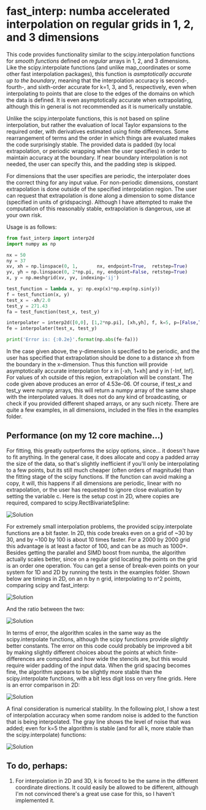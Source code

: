 # fast_interp: numba accelerated interpolation on regular grids in 1, 2, and 3 dimensions

This code provides functionality similar to the scipy.interpolation functions for *smooth functions* defined on *regular* arrays in 1, 2, and 3 dimensions. Like the scipy.interpolate functions (and unlike map_coordinates or some other fast interpolation packages), this function is *asmptotically accurate up to the boundary*, meaning that the interpolation accuracy is second-, fourth-, and sixth-order accurate for k=1, 3, and 5, respectively, even when interpolating to points that are close to the edges of the domains on which the data is defined. It is even asymptotically accurate when extrapolating, although this in general is not recommended as it is numerically unstable.

Unlike the scipy.interpolate functions, this is not based on spline interpolation, but rather the evaluation of local Taylor expansions to the required order, with derivatives estimated using finite differences. Some rearrangement of terms and the order in which things are evaluated makes the code surprisingly stable. The provided data is padded (by local extrapolation, or periodic wrapping when the user specifies) in order to maintain accuracy at the boundary. If near boundary interpolation is not needed, the user can specify this, and the padding step is skipped.

For dimensions that the user specifies are periodic, the interpolater does the correct thing for any input value. For non-periodic dimensions, constant extrapolation is done outside of the specified interpolation region. The user can request that extrapolation is done along a dimension to some distance (specified in units of gridspacing). Although I have attempted to make the computation of this reasonably stable, extrapolation is dangerous, use at your own risk.

Usage is as follows:

```python
from fast_interp import interp2d
import numpy as np

nx = 50
ny = 37
xv, xh = np.linspace(0, 1,       nx, endpoint=True,  retstep=True)
yv, yh = np.linspace(0, 2*np.pi, ny, endpoint=False, retstep=True)
x, y = np.meshgrid(xv, yv, indexing='ij')

test_function = lambda x, y: np.exp(x)*np.exp(np.sin(y))
f = test_function(x, y)
test_x = -xh/2.0
test_y = 271.43
fa = test_function(test_x, test_y)

interpolater = interp2d([0,0], [1,2*np.pi], [xh,yh], f, k=5, p=[False,True], e=[1,0])
fe = interpolater(test_x, test_y)

print('Error is: {:0.2e}'.format(np.abs(fe-fa)))
```

In the case given above, the y-dimension is specified to be periodic, and the user has specified that extrapolation should be done to a distance xh from the boundary in the x-dimension. Thus this function will provide asymptotically accurate interpolation for x in [-xh, 1+xh] and y in [-Inf, Inf]. For values of xh outside of this region, extrapolation will be constant. The code given above produces an error of 4.53e-06. Of course, if test_x and test_y were numpy arrays, this will return a numpy array of the same shape with the interpolated values. It does not do any kind of broadcasting, or check if you provided different shaped arrays, or any such nicety. There are quite a few examples, in all dimensions, included in the files in the examples folder.

## Performance (on my 12 core machine...)

For fitting, this greatly outperforms the scipy options, since... it doesn't have to fit anything. In the general case, it does allocate and copy a padded array the size of the data, so that's slightly inefficient if you'll only be interpolating to a few points, but its still much cheaper (often orders of magnitude) than the fitting stage of the scipy functions. If the function can avoid making a copy, it will, this happens if all dimensions are periodic, linear with no extrapolation, or the user has requested to ignore close evaluation by setting the variable c. Here is the setup cost in 2D, where copies are required, compared to scipy.RectBivariateSpline:

![Solution](fast_interp_setup.png?raw=true "Title")

For extremely small interpolation problems, the provided scipy.interpolate functions are a bit faster. In 2D, this code breaks even on a grid of ~30 by 30, and by ~100 by 100 is about 10 times faster. For a 2000 by 2000 grid this advantage is at least a factor of 100, and can be as much as 1000+. Besides getting the parallel and SIMD boost from numba, the algorithm actually scales better, since on a regular grid locating the points on the grid is an order one operation. You can get a sense of break-even points on your system for 1D and 2D by running the tests in the examples folder. Shown below are timings in 2D, on an n by n grid, interpolating to n^2 points, comparing scipy and fast_interp:

![Solution](fast_interp_eval.png?raw=true "Title")

And the ratio between the two:

![Solution](fast_interp_ratio.png?raw=true "Title")

In terms of error, the algorithm scales in the same way as the scipy.interpolate functions, although the scipy functions provide *slightly* better constants. The error on this code could probably be improved a bit by making slightly different choices about the points at which finite-differences are computed and how wide the stencils are, but this would require wider padding of the input data. When the grid spacing becomes fine, the algorithm appears to be slightly more stable than the scipy.interpolate functions, with a bit less digit loss on very fine grids. Here is an error comparison in 2D:

![Solution](fast_interp_error.png?raw=true "Title")

A final consideration is numerical stability. In the following plot, I show a test of interpolation accuracy when some random noise is added to the function that is being interpolated. The gray line shows the level of noise that was added; even for k=5 the algorithm is stable (and for all k, more stable than the scipy.interpolate) functions:

![Solution](fast_interp_stability.png?raw=true "Title")

## To do, perhaps:

1. For interpolation in 2D and 3D, k is forced to be the same in the different coordinate directions. It could easily be allowed to be different, although I'm not convinced there's a great use case for this, so I haven't implemented it.

